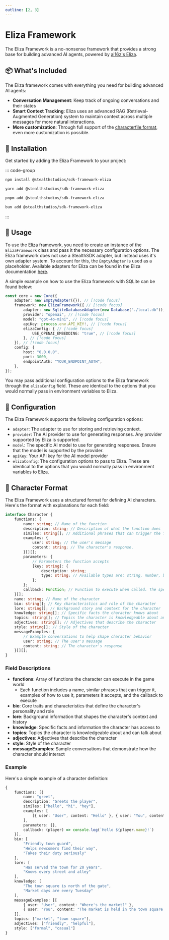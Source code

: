 ```yaml
---
outline: [2, 3]
---
```


# Eliza Framework

The Eliza Framework is a no-nonsense framework that provides a strong base for building advanced AI agents, powered by [ai16z's Eliza](https://github.com/ai16z/eliza).

## 📦 What's Included

The Eliza framework comes with everything you need for building advanced AI agents:

- **Conversation Management**: Keep track of ongoing conversations and their states
- **Smart Context Tracking**: Eliza uses an advanced RAG (Retrieval-Augmented Generation) system to maintain context across multiple messages for more natural interactions.
- **More customization**: Through full support of the [characterfile format](https://github.com/ai16z/characterfile), even more customization is possible.

## 🚀 Installation

Get started by adding the Eliza Framework to your project:

::: code-group

```sh [npm]
npm install @stealthstudios/sdk-framework-eliza
```

```sh [yarn]
yarn add @stealthstudios/sdk-framework-eliza
```

```sh [pnpm]
pnpm add @stealthstudios/sdk-framework-eliza
```

```sh [bun]
bun add @stealthstudios/sdk-framework-eliza
```

:::

## 🔧 Usage

To use the Eliza framework, you need to create an instance of the `ElizaFramework` class and pass it the necessary configuration options.
The Eliza framework does not use a StealthSDK adapter, but instead uses it's own adapter system. To account for this, the `EmptyAdapter` is used as a placeholder. Available adapters for Eliza can be found in the Eliza documentation [here](https://elizaos.github.io/eliza/docs/packages/adapters/).

A simple example on how to use the Eliza framework with SQLite can be found below:

```typescript
const core = new Core({
	adapter: new EmptyAdapter({}), // [!code focus]
	framework: new ElizaFramework({ // [!code focus]
		adapter: new SqliteDatabaseAdapter(new Database("./local.db")), // [!code focus]
		provider: "openai", // [!code focus]
		model: "gpt-4o-mini", // [!code focus]
		apiKey: process.env.API_KEY!, // [!code focus]
		elizaConfig: { // [!code focus]
			USE_OPENAI_EMBEDDING: "true", // [!code focus]
		}, // [!code focus]
	}), // [!code focus]
	config: {
		host: "0.0.0.0",
		port: 3000,
		endpointAuth: "YOUR_ENDPOINT_AUTH",
	},
});
```

You may pass additional configuration options to the Eliza framework through the `elizaConfig` field. These are identical to the options that you would normally pass in environment variables to Eliza.

## 📝 Configuration

The Eliza Framework supports the following configuration options:

- `adapter`: The adapter to use for storing and retrieving context.
- `provider`: The AI provider to use for generating responses. Any provider supported by Eliza is supported.
- `model`: The specific AI model to use for generating responses. Ensure that the model is supported by the provider.
- `apiKey`: Your API key for the AI model provider
- `elizaConfig`: The configuration options to pass to Eliza. These are identical to the options that you would normally pass in environment variables to Eliza.

## 🤖 Character Format

The Eliza Framework uses a structured format for defining AI characters. Here's the format with explanations for each field:

```typescript
interface Character {
	functions: {
		name: string; // Name of the function
		description: string; // Description of what the function does
		similes: string[]; // Additional phrases that can trigger the function
		examples: {
			user: string; // The user's message
			content: string; // The character's response.
		}[][];
		parameters: {
			// Parameters the function accepts
			[key: string]: {
				description: string;
				type: string; // Available types are: string, number, boolean
			};
		};
		callback: Function; // Function to execute when called. The specific parameters are explained in each client's documentation
	}[];
	name: string; // Name of the character
	bio: string[]; // Key characteristics and role of the character
	lore: string[]; // Background story and context for the character
	knowledge: string[]; // Specific facts the character knows about
	topics: string[]; // Topics the character is knowledgeable about and can talk about
	adjectives: string[]; // Adjectives that describe the character
	style: string[]; // Style of the character
	messageExamples: {
		// Example conversations to help shape character behavior
		user: string; // The user's message
		content: string; // The character's response
	}[][];
}
```

### Field Descriptions

- **functions**: Array of functions the character can execute in the game world
  - Each function includes a name, similar phrases that can trigger it, examples of how to use it, parameters it accepts, and the callback to execute
- **bio**: Core traits and characteristics that define the character's personality and role
- **lore**: Background information that shapes the character's context and history
- **knowledge**: Specific facts and information the character has access to
- **topics**: Topics the character is knowledgeable about and can talk about
- **adjectives**: Adjectives that describe the character
- **style**: Style of the character
- **messageExamples**: Sample conversations that demonstrate how the character should interact

### Example

Here's a simple example of a character definition:

```typescript
{
    functions: [{
        name: "greet",
        description: "Greets the player",
        similes: ["hello", "hi", "hey"],
        examples: [
            [{ user: "User", content: "Hello" }, { user: "You", content: "Hey there!" }]
        ],
        parameters: {},
        callback: (player) => console.log(`Hello ${player.name}!`)
    }],
    bio: [
        "Friendly town guard",
        "Helps newcomers find their way",
        "Takes their duty seriously"
    ],
    lore: [
        "Has served the town for 20 years",
        "Knows every street and alley"
    ],
    knowledge: [
        "The town square is north of the gate",
        "Market days are every Tuesday"
    ],
    messageExamples: [[
        { user: "User", content: "Where's the market?" },
        { user: "You", content: "The market is held in the town square every Tuesday." }
    ]],
    topics: ["market", "town square"],
    adjectives: ["friendly", "helpful"],
    style: ["formal", "casual"]
}
```
